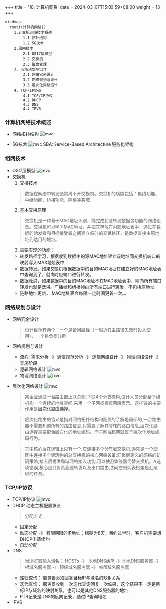 +++
title = '10. 计算机网络'
date = 2024-03-07T15:00:59+08:00
weight = 13
+++

```mermaid
mindmap
  root((计算机网络))
    1.计算机网络技术概述
        1.1 拓扑结构
        1.2 5G技术
    2.组网技术
        2.1 OSI7层模型
        2.2 交换机
        2.3 磁盘管理
    3. 网络规划与设计
        3.1 网络冗余设计
        3.2 网络规划与设计
        3.3 层次化网络设计
    4. TCP/IP协议
        4.1 TCP/IP协议
        4.2 DHCP
        4.3 DNS
        4.4 IPV6
```

### 计算机网络技术概述
- 网络拓扑结构
![mvc](../../../images/content/ruankao/network_type.png)

- 5G技术
![mvc](../../../images/content/ruankao/5g.png)
SBA: Service-Based Architecture 服务化架构

### 组网技术
- OSI7层模型
![mvc](../../../images/content/ruankao/OSI.png)
- 交换机
  1. 交换技术
    > 数据在网络中转发通常离不开交换机。交换机的功能包括：集线功能、中继功能、桥接功能、隔离冲突域
  2. 基本交换原理
    > 交换机是一种基于MAC地址识别，能完成封装转发数据包功能的网络设备。交换机可以学习MAC地址，并把其存放在内部地址表中，通过在数据的始发者和目标接受者之间建立临时的交换路径，是数据直接由原地址到达目的地址。
  3. 需要实现的功能：
    * 转发路径学习，根据收到数据中的源MAC地址建立该地址同交换机端口的映射写入MAX地址表中
    * 数据转发。如果交换机根据数据中的目的MAC地址在建立好的MAC地址表中查询到了，就向对应端口进行转发。
    * 数据泛洪，如果数据中的目的MAC地址不在MAC地址表中，则向所有端口转发也就是泛洪。广播帧和组播帧向所有端口进行转发，不包括原地址
    * 链路地址更新， MAC地址表会每隔一定时间更新一次。。

### 网络规划与设计
- 网络冗余设计
  > 设计目标有两个：一个是备用路径（一般近在主路径失效时投入使用），一个是负载分担
- 网络规划与设计
  * 流程: 需求分析 -》 通信规范分析 -》 逻辑网络设计 -》 物理网络设计 -》 实施阶段
  * 逻辑网络设计
  ![mvc](../../../images/content/ruankao/logical_network.png)
  * 物理网络设计
  ![mvc](../../../images/content/ruankao/physical_network.png)
- 层次化网络设计
  ![mvc](../../../images/content/ruankao/layered_network.png)
  > 某企业通过一台路由器上联总部,下联4个分支机构,设计人员分配给下级机构一个连续的地址空间,采用一个子网或者超网段表示。这样做的主要作用是**层次化路由选择**。
  
  > 层次化路由的含义是指对网络拓扑结构和配置的了解是局部的,一台路由器不需要知道所有的路由信息,只需要了解其管辖的路由信息,层次化路由选择需要配合层次化的地址编码。而子网或超网就属于层次化地址编码行为。

  > 其中核心层在逻辑上只有一个,它连接多个分布层交换机,通常是一个园区中连接多个建筑物的总交换机的核心网络设备;汇聚层定义的网络的访问策略;接入层提供局域网络接入功能,可以使用集线器代替交换机。A选项错误,核心层只负责高速转发以及出口路由,访问控制列表检查是汇聚层的任务。

### TCP/IP协议
- TCP/IP协议
  ![mvc](../../../images/content/ruankao/port.png)
- DHCP 动态主机配置协议 
  > 分配方式
    * 固定分配 
    * 动态分配 -》 有限期限的IP地址；租期为8天，租约过半时，客户机需要想DHCP申请续约
    * 自动分配
- DNS
  > 当浏览器输入域名： HOSTs -》 本地DNS缓存 -》本地DNS服务器 -》 根域名服务器 -》 顶级域名服务器 -》 权限域名服务器
  * 递归查询： 服务器必须回答目标IP与域名的映射关系
  * 迭代查询： 服务器收到一次迭代查询回复一次结果，这个结果不一定是目标IP与域名的映射关系，也可以是其他DNS服务器的地址
  * PTR记录是DNS的反向记录，通过IP查询域名
- IPV6